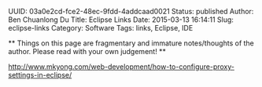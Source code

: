 UUID: 03a0e2cd-fce2-48ec-9fdd-4addcaad0021
Status: published
Author: Ben Chuanlong Du
Title: Eclipse Links
Date: 2015-03-13 16:14:11
Slug: eclipse-links
Category: Software
Tags: links, Eclipse, IDE

**
Things on this page are fragmentary and immature notes/thoughts of the author. 
Please read with your own judgement!
**
 


<http://www.mkyong.com/web-development/how-to-configure-proxy-settings-in-eclipse/>


